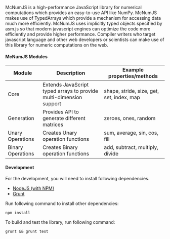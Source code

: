 McNumJS is a high-performance JavaScript library for numerical computations which provides an easy-to-use API like NumPy.
McNumJS makes use of TypedArrays which provide a mechanism for accessing data much more efficiently.
McNumJS uses implicitly typed objects specified by asm.js so that modern javascript engines can 
optimize the code more efficiently and provide higher performance. Compiler writers who target 
javascript language and other web developers or scientists can make use of this library for 
numeric computations on the web.

#### McNumJS Modules

|Module             | Description                                                       | Example properties/methods
|-------------------|-------------------------------------------------------------------|------------------------------------------
|Core               |Extends JavaScript typed arrays to provide multi-dimension support | shape, stride, size, get, set, index, map
|Generation         |Provides API to generate different matrices                        | zeroes, ones, random
|Unary Operations   |Creates Unary operation functions                                  | sum, average, sin, cos, fill
|Binary Operations  |Creates Binary operation functions                                 | add, subtract, multiply, divide

#### Development

For the development, you will need to install following dependencies.

 * [NodeJS (with NPM)](https://nodejs.org/)
 * [Grunt](http://gruntjs.com/)

Run following command to install other dependencies:
```
npm install
```
To build and test the library, run following command:
```
grunt && grunt test
```
